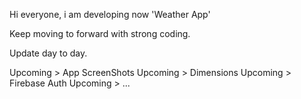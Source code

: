 Hi everyone, i am developing now 'Weather App'

Keep moving to forward with strong coding.

Update day to day. 

Upcoming > App ScreenShots
Upcoming > Dimensions
Upcoming > Firebase Auth
Upcoming > ...

